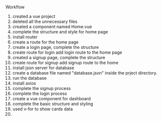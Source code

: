 Workflow
1. created a vue project
2. deleted all the unnecessary files
3. created a component named Home.vue
4. complete the structure and style for home page
5. install router
6. create a route for the home page
7. create a login page, complete the structure
8. create route for login add login route to the home page
9. created a signup page, complete the structure
10. create route for signup add signup route to the home
11. install json server for database
12. create a database file named "database.json" inside the prject directory. 
13. run the database
14. install axios
15. complete the signup process
16. complete the login process
17. create a vue component for dashboard
18. complete the basic structure and styling
19. used v-for to show cards data
20. 